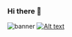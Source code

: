 ### Hi there 👋


![[banner](https://raw.githubusercontent.com/basile-bron/Open-Translation/main/banner_github.jpg)](https://github.com/basile-bron/Open-Translation)
[![Alt text](https://raw.githubusercontent.com/basile-bron/Title-clickbait-detection/refs/heads/NLP_1.0/assets/README-62b097da.png)](https://github.com/basile-bron/Title-clickbait-detection/tree/NLP_1.0)
<!--
**basile-bron/basile-bron** is a ✨ _special_ ✨ repository because its `README.md` (this file) appears on your GitHub profile.

Here are some ideas to get you started:

- 🔭 I’m currently working on ...
- 🌱 I’m currently learning ...
- 👯 I’m looking to collaborate on ...
- 🤔 I’m looking for help with ...
- 💬 Ask me about ...
- 📫 How to reach me: ...
- 😄 Pronouns: ...
- ⚡ Fun fact: ...
-->
